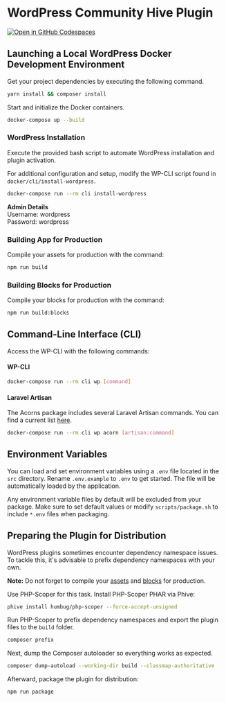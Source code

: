 # WordPress Community Hive Plugin

[![Open in GitHub Codespaces](https://github.com/codespaces/badge.svg)](https://codespaces.new/DeschutesDesignGroupLLC/wordpress-community-hive)

## Launching a Local WordPress Docker Development Environment

Get your project dependencies by executing the following command.

```bash
yarn install && composer install
```

Start and initialize the Docker containers.

```bash
docker-compose up --build
```

### WordPress Installation

Execute the provided bash script to automate WordPress installation and plugin activation.

For additional configuration and setup, modify the WP-CLI script found in `docker/cli/install-wordpress`.

```bash
docker-compose run --rm cli install-wordpress
```

**Admin Details**<br>
Username: wordpress<br>
Password: wordpress

### Building App for Production

Compile your assets for production with the command:

```bash
npm run build
```

### Building Blocks for Production

Compile your blocks for production with the command:

```bash
npm run build:blocks
```

## Command-Line Interface (CLI)

Access the WP-CLI with the following commands:

#### WP-CLI

```bash
docker-compose run --rm cli wp [command]
```

#### Laravel Artisan

The Acorns package includes several Laravel Artisan commands. You can find a current list [here](https://roots.io/acorn/docs/wp-cli/).

```bash
docker-compose run --rm cli wp acorn [artisan:command]
```

## Environment Variables

You can load and set environment variables using a `.env` file located in the `src` directory. Rename `.env.example` to `.env` to get started. The file will be automatically loaded by the application.

Any environment variable files by default will be excluded from your package. Make sure to set default values or modify `scripts/package.sh` to include `*.env` files when packaging.

## Preparing the Plugin for Distribution

WordPress plugins sometimes encounter dependency namespace issues. To tackle this, it's advisable to prefix dependency namespaces with your own.

**Note:** Do not forget to compile your [assets](#building-app-for-production) and [blocks](#building-blocks-for-production) for production.

Use PHP-Scoper for this task. Install PHP-Scoper PHAR via Phive:

```bash
phive install humbug/php-scoper --force-accept-unsigned
```

Run PHP-Scoper to prefix dependency namespaces and export the plugin files to the `build` folder.

```bash
composer prefix
```

Next, dump the Composer autoloader so everything works as expected.

```bash
composer dump-autoload --working-dir build --classmap-authoritative
```

Afterward, package the plugin for distribution:

```bash
npm run package
```